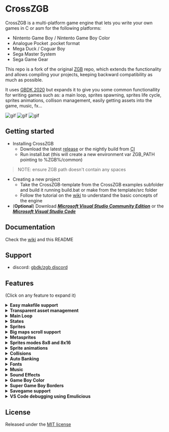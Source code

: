 # CrossZGB

CrossZGB is a multi-platform game engine that lets you write your own games in C or asm for the following platforms:
- Nintento Game Boy / Nintento Game Boy Color
- Analogue Pocket .pocket format
- Mega Duck / Coguar Boy
- Sega Master System
- Sega Game Gear

This repo is a fork of the original [ZGB](https://github.com/Zal0/ZGB/) repo, which extends the functionality and allows compiling your projects, keeping backward compatibility as much as possible.

It uses [GBDK 2020](https://github.com/gbdk-2020/gbdk-2020/releases/latest) but expands it to give you some common functionallity for writing games such as: a main loop, sprites spawning, sprites life cycle, sprites animations, collison management, easily getting assets into the game, music, fx...

![gif](https://raw.githubusercontent.com/gbdk-2020/CrossZGB/develop/doc%20files/tuto.gif) ![gif](https://github.com/Zal0/bitbitjam2016/blob/develop/bitbit3/res/marketing/screenshots/pretty.gif?raw=true) ![gif](https://github.com/Zal0/gbjam2016/raw/develop/res/marketing/gifs/fly.gif?raw=true)

## Getting started
- Installing CrossZGB
  - Download the latest [release](https://github.com/gbdk-2020/CrossZGB/releases/latest) or the nightly build from [CI](https://github.com/gbdk-2020/CrossZGB/actions/workflows/zgb_build_and_package.yml)
  - Run install.bat (this will create a new environment var ZGB_PATH pointing to %ZGB%/common)
> NOTE: ensure ZGB path doesn't contain any spaces
- Creating a new project
  - Take the CrossZGB-template from the CrossZGB examples subfolder and build it running build.bat or make from the template/src folder
  - Follow the tutorial on the [wiki](https://github.com/gbdk-2020/CrossZGB/wiki) to understand the basic concepts of the engine
- (**Optional**) Download [***Microsoft Visual Studio Community Edition***](https://www.visualstudio.com/downloads/) or the [***Microsoft Visual Studio Code***](https://code.visualstudio.com/download/)

## Documentation
Check the [wiki](https://github.com/gbdk-2020/CrossZGB/wiki) and this README

## Support
- discord: [gbdk/zgb discord](https://discord.gg/XCbjCvqnUY)

## Features <a name="features"></a>

(Click on any feature to expand it)

<details>
  <summary><strong>Easy makefile support</strong></summary>

In most cases you just need a small makefile like this

```
# Project name must not be empty or contain special characters or spaces
PROJECT_NAME = ZGB_TEMPLATE

# Set platforms to build here, spaced separated. (These are in the separate Makefile.targets)
# They can also be built/cleaned individually: "make gg" and "make gg-clean"
# Possible are: gb gbc pocket megaduck sms gg
TARGETS=gb megaduck gg sms

# Builds all targets sequentially
all: $(TARGETS)

# Set build type to Debug, comment out owr change to Release for the release
BUILD_TYPE = Debug

# Number of banks (must be a power of 2): A (Automatic), 2, 4, 8, 16, 32...
N_BANKS = A

# Default hardware sprites size: SPRITES_8x16(default) or SPRITES_8x8
DEFAULT_SPRITES_SIZE = SPRITES_8x16

include $(subst ',,$(subst \,/,'$(ZGB_PATH)'))/src/MakefileCommon
```
When you make any changes to any of the source files of your project, or any of the assets, only that file will be recompiled. The internal Makefile that comes with CrossZGB creates a list of dependencies and only compiles what is needed saving you a lot of time. It will also help you a lot if you work with a version control system, like git.

---
</details>

<details>
  <summary><strong>Transparent asset management</strong></summary>
  
CrossZGB will automatically turn all your assets files into C data:
- **Graphics**
  - .gbr from Game Boy Tile Designer
  - .gbm from Game Boy Map Builder
  - .png than can be used for backgrounds or sprites
- **Musics**
  - .mod for gbt-player
  - .uge for hUGETracker

In order to use any of these data in your code you need to declare it first using
```C
IMPORT_MAP(<map_filename_without_extension>)
IMPORT_TILES(<map_filename_without_extension>)
DECLARE_MUSIC(<map_filename_without_extension>)
```

---
</details>

<details>
  <summary><strong>Main Loop</strong></summary>

![gif](/doc%20files/readme/ZGB-loop.png)

---
</details>

<details>
  <summary><strong>States</strong></summary>

All CrossZGB games must contain at least one State. This state must be assigned on ZGBMain.c
```C
UINT8 next_state = StateGame;
```
When CrossZGB starts it will call the **START** function of this State. Then on each frame it will call the **UPDATE** function until **SetState** is called to assign a new State

<details>
  <summary>Creating a new State</summary>

1. Create a new file < YourNewState >.c containing this:
```C
#include "Banks/SetAutoBank.h"

void START(void) {
}

void UPDATE(void) {
}
```
2. Register this new State in ZGBMain.h
```C
#define STATES             \
...
_STATE(<YourNewState>)       \
STATE_DEF_END
````
Now, whenever you want to enter this new state you just need to call **SetState**(< YourNewState >)
</details>

---
</details>

<details>
  <summary><strong>Sprites</strong></summary>

You can manually add Sprites calling **SpriteMangerAdd**(type, x, y). CrossZGB will call the **START** function of this Sprite first and then it will call **UPDATE** on each frame until the Sprite is removed. You can manually remove an Sprite with the function **SpriteManagerRemove** (faster) or **SpriteManagerRemoveSprite** and then the engine will call its **DESTROY** function. 

Sprites will also be removed when getting off screen limits. You can configure how far you allow them to go before the engine disposes them with the fields **lim_x** and **lim_y**

Usually you will create an Sprite in the START function of your State and assing it to scroll_target, so that the camera follows it
```C
void START(void) {
	scroll_target = SpriteManagerAdd(SpritePlayer, 50, 50);
	...
}
```

You can create your sprites with the Game Boy Tile Designer or you can use pngs. 
Create your sprites in the res/sprites folder so that the Makefile can identify them as sprites and pass the proper parameters to png2asset.

<details>
  <summary>gbr sprites</summary>
Use Game Boy Tile Designer included in <ZGB_PATH>/env/tools/gbtd22/GBTD.exe to create gbr sprites. Don't worry too much about the TileSize choosen, remember that empty tiles will be discarded

The first time you compile the gbr a .meta will be created with the default params passed to png2asset. You may want to take a look specially at the collision info to adjust the collider
```
-px 0 -py 0 -pw 32 -ph 32
```
Check the png2asset params [here](https://gbdk-2020.github.io/gbdk-2020/docs/api/docs_toolchain_settings.html#png2mtspr-settings)
</details>

<details>
  <summary>png sprites</summary>

GBTD has a few limitations:
- The maximum sprites size is 32x32
- It only lets you choose a palette for the whole metasprite

Luckily you can overcome these limitations by using your preferred pixel art software and then export your data as a spritesheet

As with gbr sprites a .meta file can be created to pass arguments to png2asset. Contrary to gbr sprites this .meta file won't be created automatically so it is important that you create a it and at least indicate the sprite dimensions (or it will be exported as a single sprite)
```
-sw 32 -sh 16 
```
Check the png2asset params [here](https://gbdk-2020.github.io/gbdk-2020/docs/api/docs_toolchain_settings.html#png2mtspr-settings)
</details>

<details>
  <summary>Creating a new Sprite</summary>

The template already comes with a placeholder Sprite but you surely will need to add more. Yo do this by following the next 3 steps:
1. Create the sprite image data. 
2. Create a new file < YourNewSprite >.c containing this:
```C
#include "Banks/SetAutoBank.h"

void START(void) {
}

void UPDATE(void) {
}

void DESTROY(void) {
}
```
3. Register this new Sprite in ZGBMain.h
```C
#define SPRITES \
...
_SPRITE_DMG(<YourNewSprite>, <image>)\
SPRITE_DEF_END
```
If you are compiling for some system which does not support hardware sprite flipping like Sega Master System or Sega Game Gear, you should declare which axis sprites may be flipped:
```C
#define SPRITES \
...
_SPRITE_DMG_MIRROR(<YourNewSprite>, <image>, <MirrorFlags>)\
SPRITE_DEF_END
```
Creating mirrored copies of the sprites occupy additional space in VRAM.
</details>

---
</details>

<details>
  <summary><strong>Big maps scroll support</strong></summary>

CrossZGB support maps up to 16384 bytes with a maximum width or height of 255 tiles. The engine will take care of updating the native 32x32 background as the camera moves

![gif](/doc%20files/readme/scroll.gif)

Here is how you create a new map and load it into your game:
- Open Game Boy Tile Designer included in <ZGB_PATH>/env/tools/gbtd22 and create a new tile set
- Open Game Boy Map Builder included in <ZGB_PATH>/env/tools/gbmb18 and create a new map that uses the previous tile set
- In the START function of your state you should manually add the sprite that the camera will follow
- Import your map and Call InitScroll
```C
IMPORT_MAP(map); //This is the name of your map without the extension

void START(void) {
	scroll_target = SpriteManagerAdd(SpritePlayer, 50, 50);
	InitScroll(BANK(map), &map, 0, 0);
}
```
As the scroll updates new rows or columns it will call the function GetTileReplacement located in ZGBMain.c
The default behaviour of this function is to spawn sprites using sprite_tye = 255 - tile_id, but you can customize it for your custom needs

---
</details>

<details>
  <summary><strong>Metasprites</strong></summary>

Metasprites are sprites composed of 8x8 or 8x16 native sprites. 
The tool png2asset from GBDK-2020 is used to create the data that will end up in the final build:
- duplicated tiles will be only added once
- mirrored tiles will also count as duplicated
- empty tiles will be ignored
- palette info will be included

---
</details>

<details>
  <summary><strong>Sprites modes 8x8 and 8x16</strong></summary>

The Game Boy has native support for sprite sizes 8x8 and 8x16. You can use any of them to compose the metasprites in your game.

Choosing 8x8 size will make it easier to duplicate parts of the metasprite and will require less memory to store it but will take longer to render the final metasprite

The default Sprite mode is selected in your makefile
```
# Default hardware sprites size: SPRITES_8x16(default) or SPRITES_8x8
DEFAULT_SPRITES_SIZE = SPRITES_8x16
```

---
</details>


<details>
  <summary><strong>Sprite animations</strong></summary>

Animations in CrossZGB are defined by arrays of frames where the first element is the number of frames
```C
const UINT8 anim_walk[] = VECTOR(0, 1, 2, 1, 0);
```

Setting the current animation is done with **SetSpriteAnim**(sprite, animation, speed)

Instead of setting an animation you can Set the current frame manually by calling **SetFrame**(Sprite, frame_idx)

The Sprite field **anim_frame** contains the animation index if there is an animation running, or the frame index otherwise

---
</details>

<details>
  <summary><strong>Collisions</strong></summary>

All sprites have a rectangle collider that will be used to check collisions. By default it will be defined by the metasprites dimensions but you can adjust it on the sprite .meta file
```
-px 2 -py 0 -pw 12 -ph 19
```
![gif](/doc%20files/readme/collider.png)  ![gif](/doc%20files/readme/mirrors.gif)

This rectangle will remain constant when the sprite is flipped

<details>
  <summary><strong>Sprite vs Background</strong></summary>

First you need to declare an array (terminated in 0) indicating which tiles are considered collidables
```C
UINT8 collision_tiles[] = {1, 2, 3, 4, 8, 10, 0}; //In this case tiles 1, 2, 3, 4, 8 an 10 will be considered collidables
```

Then you need to pass this array when you Init the scroll (you can have several arrays depending on the tileset you use)
```C
InitScroll(BANK(map), &map, collision_tiles, 0);
```

And now, instead of directly modify the X and Y coordinates of your Sprite, you need to call TranslateSprite
```C
TranslateSprite(THIS, -1, 0); //Move the current sprite 1 pixel to the left checking collisions with the background
```
If the Sprite collides then it won't advance and TranslateSprite will return the collision tile (so you can check if there are spikes or other stuff)

You can also declare an array of collision tiles that will be only checked when the Sprite is moving downwards. This is very useful for platform games where the character can jump into a platform from below

![gif](/doc%20files/readme/coll_down.gif)

</details>

<details>
  <summary><strong>Sprite vs Sprite</strong></summary>

To check if two sprites are colliding call the function CheckCollision in "Sprite.h"
```C
if(CheckCollision(THIS, other_sprite))
{
    //Sprites are colliding!
}
```

</details>

---
</details>

<details>
  <summary><strong>Auto Banking</strong></summary>

CrossZGB uses [bankpack](https://bbbbbr.github.io/gbdk-2020/docs/api/docs_toolchain.html#autotoc_md79) so you don't need to worry about where to place your code or resources. Just make sure that:
- **_#include "Banks/SetAutoBank.h"_** is added at the beggining of your States and Sprites
- If you need to call an sprite function from another sprite, declare it **BANKED**
```C
void HitMe(void);        //WRONG!!
void HitMe(void) BANKED; //RIGHT!
```

- Check the png created in the Debug/Release folder of your build to get an overview of your banks usage. For a more detailed information you can use [RomUsage](https://github.com/bbbbbr/romusage)

---
</details>

<details>
  <summary><strong>Fonts</strong></summary>

Fonts in CrossZGB are gbr files of **45** tiles, with uppercase characters **_A-Z 0-9 !'()-.:?_** The ZGB-Template already comes with a default font that you can customize

In order to print some texts in your game
1. Import the font using 
```C
#include "Print.h"
IMPORT_TILES(<font filename>);
```
2. Init the font in the START function of your State by calling
```C
INIT_FONT(font, PRINT_BKG); //PRINT_BKG to draw on the background or PRINT_WIN to draw on the Window
```
3. Print some text using 
```C
PRINT(0, 0, "Hello World"); //print Hello World on 0, 0
```

You can also use **Printf** to draw some vars with %d %i &u and %s

You can change the target (background or window) with the var **print_target**

---
</details>

<details>
  <summary><strong>Music</strong></summary>

Music driver is automatically detected, depending on the assets you actually use. `*.MOD` files enable the [gbt-player](https://github.com/AntonioND/gbt-player) driver, `*.UGE` files enable the [hUGETracker](https://github.com/SuperDisk/hUGETracker) driver, `*.FUR` files enable the [banjo](https://github.com/joffb/banjo) driver for the PSG sound chip.

You can force select witch music drive to use in the Makefile, but usually you don't need that. You can not mix several music drivers in one project.
```
# Music player: HUGETRACKER(default) or GBT_PLAYER
MUSIC_PLAYER = GBT_PLAYER
```

To play some music in your game
- Place the .mod or .uge files in the res/music/<ext>/ folder
- Import the music with
```C
DECLARE_MUSIC(<music_filename>)
```
- Play it with
```C
PlayMusic(<music_filename>, LOOP)
```
- Pause it with
```C
PauseMusic;
```
- And Stop it with
```C
StopMusic;
```

---
</details>

<details>
  <summary><strong>Sound Effects</strong></summary>

To play an FX Sound you just need  to call
```C
void PlayFx(SOUND_CHANNEL channel, UINT8 mute_frames, ...); // Add register data from GBSound
```

The channel will be occupied during mute_frames and the music player won't be able to use it

---
</details>

<details>
  <summary><strong>Game Boy Color</strong></summary>

Because CrossZGB uses png2asset, palette data will be always included for each sprite allowing CrossZGB to load the palette automatically when the Sprite is loaded

Just make sure that:
- The total Sprites loaded don't need more than 8 different palettes (if two sprites have the same palettes, they will share them)
- The palette colors are ordered from lighter to darker so that the game will also look good on the original GB


---
</details>

<details>
  <summary><strong>Super Game Boy Borders</strong></summary>

Follow the next steps to create Super Game Boy borders for your game
- create the folder res/borders
- Add a png with these limitations:
   - size must be 256x224
   - there must be a 160x144 transparent rectangle in the center of it
   - maximum number of different tiles is 256
   - each 8x8 tile has a limit of 16 colors
   - there can only be 4 different palettes of 16 colors
   - here is a [template](https://raw.githubusercontent.com/gbdk-2020/gbdk-2020/develop/gbdk-lib/examples/gb/sgb_border/gb_border.png) you can use
- In your code (do this before loading any other bg map)
```C
#include "SGB.h"

IMPORT_MAP(<border_filename>);

void START() {
  LOAD_SGB_BORDER(<border_filename>);
  ...
}
```

---
</details>

<details>
  <summary><strong>Savegame support</strong></summary>

In order to have savegames in your game you must include a couple of files named savegame.h and savegame.c with the next content

```C
//savegame.h
#ifndef SAVEGAME_H
#define SAVEGAME_H

#include <gb/gb.h>
#include "SRAM.h"

typedef struct {
	SAVEGAME_HEADER;

  //Whatever content you want to store in external ram

} Savegame;

extern Savegame savegame;

#endif
```

```C
//savegame.c
#include "savegame.h"
Savegame savegame;
```

Having a file named savegame.c in your project will automatically compile it using MBC1+RAM+BATTERY (otherwise it will use MBC1)

Then before accesing any content you must enable/disable sram access

```C
ENABLE_RAM;
  //Acess savegame content to read/write
DISABLE_RAM;
```

---
</details>


<details>
  <summary><strong>VS Code debugging using Emulicious</strong></summary>

The [ZGB-template](https://github.com/Zal0/ZGB-template) is properly configured for C Debugging under [Emulicious](https://emulicious.net/) in [Visual Studio Code](https://code.visualstudio.com/). If you started your current project with an old version of the template you just need to copy the .vscode folder into the root of your project.

- [Download](https://code.visualstudio.com/Download) Visual Studio Code
- Open the workspace located in the .vscode folder within ZGB-template
- Install the workspace recommended extensions:
  - [C/C++ for Visual Studio Code](https://marketplace.visualstudio.com/items?itemName=ms-vscode.cpptools)
  - [Emulicious Debugger](https://marketplace.visualstudio.com/items?itemName=emulicious.emulicious-debugger)

Now ensure that you have either Debug or DebugColor selected as your current configuration and press F5 to start debugging. Emulicious will be launched automatically and breakpoints will be hit. Enjoy!

---
</details>

## License

Released under the [MIT license](https://opensource.org/licenses/MIT)
